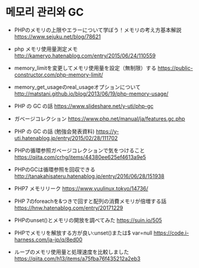 # 메모리 관리와 GC
- PHPのメモリの上限やエラーについて学ぼう！メモリの考え方基本解説  https://www.sejuku.net/blog/78621
- php メモリ使用量測定メモ  http://kameryo.hatenablog.com/entry/2015/06/24/110559
- memory_limitを変更してメモリ使用量を設定（無制限）する  https://public-constructor.com/php-memory-limit/
- memory_get_usageのreal_usageオプションについて  http://matstani.github.io/blog/2013/06/19/php-memory-usage/

- PHP の GC の話  https://www.slideshare.net/y-uti/php-gc
- ガベージコレクション https://www.php.net/manual/ja/features.gc.php
- PHP の GC の話 (勉強会発表資料)  https://y-uti.hatenablog.jp/entry/2015/02/28/111702
- PHPの循環参照ガベージコレクションで気をつけること  https://qiita.com/crhg/items/44380ee625ef4613a9e5
- PHPのGCは循環参照を回収できる  http://tanakahisateru.hatenablog.jp/entry/2016/06/28/151938

- PHP7 メモリリーク  https://www.yuulinux.tokyo/14736/
- PHP 7のforeachを&つきで回すと配列の消費メモリが倍増する話  https://hnw.hatenablog.com/entry/20171229
  
- PHPのunset()とメモリの開放を調べてみた  https://suin.io/505
- PHPでメモリを解放する方が良い:unset()または$ var=null  https://code.i-harness.com/ja-jp/q/8ed00
- ループのメモリ使用量と処理速度を比較しました  https://qiita.com/h13/items/a75fba76f435212a2eb3